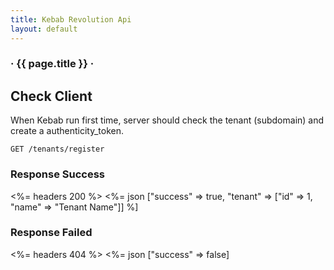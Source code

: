 ```yaml
---
title: Kebab Revolution Api
layout: default
---
```


<h3>· {{ page.title }} ·</h3>

## Check Client

When Kebab run first time, server should check the tenant (subdomain) and create a authenticity_token.

    GET /tenants/register
    
### Response Success

<%= headers 200 %>
<%= json ["success" => true, "tenant" => ["id" => 1, "name" => "Tenant Name"]] %]

### Response Failed

<%= headers 404 %>
<%= json ["success" => false]


